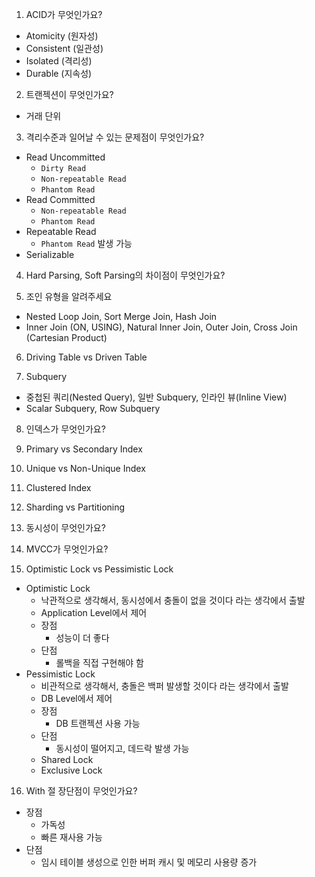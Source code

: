 1. ACID가 무엇인가요?
- Atomicity (원자성)
- Consistent (일관성)
- Isolated (격리성)
- Durable (지속성)

2. 트랜젝션이 무엇인가요?
- 거래 단위

3. 격리수준과 일어날 수 있는 문제점이 무엇인가요?
- Read Uncommitted
  - `Dirty Read`
  - `Non-repeatable Read`
  - `Phantom Read`
- Read Committed
  - `Non-repeatable Read`
  - `Phantom Read`
- Repeatable Read
  - `Phantom Read` 발생 가능
- Serializable

4. Hard Parsing, Soft Parsing의 차이점이 무엇인가요?

5. 조인 유형을 알려주세요
- Nested Loop Join, Sort Merge Join, Hash Join
- Inner Join (ON, USING), Natural Inner Join, Outer Join, Cross Join (Cartesian Product)

6. Driving Table vs Driven Table

7. Subquery
- 중첩된 쿼리(Nested Query), 일반 Subquery, 인라인 뷰(Inline View)
- Scalar Subquery, Row Subquery

8. 인덱스가 무엇인가요? 

9. Primary vs Secondary Index

10. Unique vs Non-Unique Index

11. Clustered Index

12. Sharding vs Partitioning

13. 동시성이 무엇인가요?

14. MVCC가 무엇인가요?

15. Optimistic Lock vs Pessimistic Lock
- Optimistic Lock
  - 낙관적으로 생각해서, 동시성에서 충돌이 없을 것이다 라는 생각에서 출발
  - Application Level에서 제어
  - 장점
    - 성능이 더 좋다
  - 단점
    - 롤백을 직접 구현해야 함
- Pessimistic Lock
  - 비관적으로 생각해서, 충돌은 백퍼 발생할 것이다 라는 생각에서 출발
  - DB Level에서 제어
  - 장점
    - DB 트랜젝션 사용 가능
  - 단점
    - 동시성이 떨어지고, 데드락 발생 가능
  - Shared Lock
  - Exclusive Lock

16. With 절 장단점이 무엇인가요?
- 장점
  - 가독성
  - 빠른 재사용 가능 
- 단점
  - 임시 테이블 생성으로 인한 버퍼 캐시 및 메모리 사용량 증가
